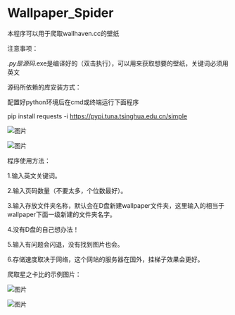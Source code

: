 # Wallpaper_Spider

本程序可以用于爬取wallhaven.cc的壁纸

注意事项：

*.py是源码*.exe是编译好的（双击执行），可以用来获取想要的壁纸，关键词必须用英文

源码所依赖的库安装方式：

配置好python环境后在cmd或终端运行下面程序

pip install requests -i https://pypi.tuna.tsinghua.edu.cn/simple

![图片](https://user-images.githubusercontent.com/48084562/170929694-c86531df-c60c-4a3c-b7d8-23035ef497ba.png)

![图片](https://user-images.githubusercontent.com/48084562/170929728-769fd3b4-7b07-4716-a2af-22f907531bee.png)

程序使用方法：

1.输入英文关键词。

2.输入页码数量（不要太多，个位数最好）。

3.输入存放文件夹名称，默认会在D盘新建wallpaper文件夹，这里输入的相当于wallpaper下面一级新建的文件夹名字。

4.没有D盘的自己想办法！

5.输入有问题会闪退，没有找到图片也会。

6.存储速度取决于网络，这个网站的服务器在国外，挂梯子效果会更好。


爬取星之卡比的示例图片：

![图片](https://user-images.githubusercontent.com/48084562/170929839-54a4e2da-5d07-462a-aebd-cf7e7ca017e0.png)

![图片](https://user-images.githubusercontent.com/48084562/170929818-f08af5eb-672d-4c07-a75d-1b3d29ee3678.png)
